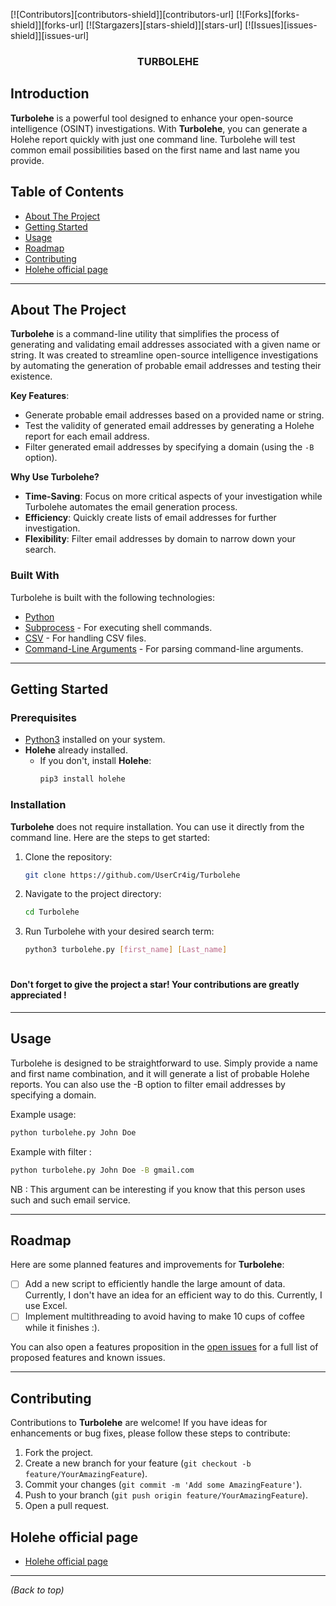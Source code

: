 [![Contributors][contributors-shield]][contributors-url]
[![Forks][forks-shield]][forks-url]
[![Stargazers][stars-shield]][stars-url]
[![Issues][issues-shield]][issues-url]

<!-- Turbolehe  -->
<div align="center">
  <h3 align="center">TURBOLEHE</h3>
</div>


## Introduction

**Turbolehe** is a powerful tool designed to enhance your open-source intelligence (OSINT) investigations. With **Turbolehe**, you can generate a Holehe report quickly with just one command line. Turbolehe will test common email possibilities based on the first name and last name you provide.

## Table of Contents

- [About The Project](#about-the-project)
- [Getting Started](#getting-started)
- [Usage](#usage)
- [Roadmap](#roadmap)
- [Contributing](#contributing)
- [Holehe official page](#Holehe-official-page)

---

## About The Project

**Turbolehe** is a command-line utility that simplifies the process of generating and validating email addresses associated with a given name or string. It was created to streamline open-source intelligence investigations by automating the generation of probable email addresses and testing their existence.

**Key Features**:
- Generate probable email addresses based on a provided name or string.
- Test the validity of generated email addresses by generating a Holehe report for each email address.
- Filter generated email addresses by specifying a domain (using the `-B` option).

**Why Use Turbolehe?**
- **Time-Saving**: Focus on more critical aspects of your investigation while Turbolehe automates the email generation process.
- **Efficiency**: Quickly create lists of email addresses for further investigation.
- **Flexibility**: Filter email addresses by domain to narrow down your search.

### Built With

Turbolehe is built with the following technologies:

- [Python](https://www.python.org/)
- [Subprocess](https://docs.python.org/3/library/subprocess.html) - For executing shell commands.
- [CSV](https://docs.python.org/3/library/csv.html) - For handling CSV files.
- [Command-Line Arguments](https://docs.python.org/3/library/argparse.html) - For parsing command-line arguments.

---

## Getting Started

### Prerequisites

- [Python3](https://www.python.org/) installed on your system.
- **Holehe** already installed.
  - If you don't, install **Holehe**:
    ```sh
    pip3 install holehe
    ```

### Installation

**Turbolehe** does not require installation. You can use it directly from the command line. Here are the steps to get started:

1. Clone the repository:

   ```sh
   git clone https://github.com/UserCr4ig/Turbolehe
   ```

2. Navigate to the project directory:

   ```sh
   cd Turbolehe
   ```

3. Run Turbolehe with your desired search term:

   ```sh
   python3 turbolehe.py [first_name] [Last_name]
   ```
#
#### **Don't forget to give the project a star! Your contributions are greatly appreciated !**
---

## Usage

Turbolehe is designed to be straightforward to use. Simply provide a name and first name combination, and it will generate a list of probable Holehe reports. You can also use the -B option to filter email addresses by specifying a domain.

Example usage:

```sh
python turbolehe.py John Doe
```

Example with filter :

```sh
python turbolehe.py John Doe -B gmail.com
```

NB : This argument can be interesting if you know that this person uses such and such email service.

---

## Roadmap

Here are some planned features and improvements for **Turbolehe**:

- [ ] Add a new script to efficiently handle the large amount of data. Currently, I don't have an idea for an efficient way to do this. Currently, I use Excel.
- [ ] Implement multithreading to avoid having to make 10 cups of coffee while it finishes :).

You can also open a features proposition in the [open issues](https://github.com/UserCr4ig/Turbolehe/issues) for a full list of proposed features and known issues.

---

## Contributing

Contributions to **Turbolehe** are welcome! If you have ideas for enhancements or bug fixes, please follow these steps to contribute:

1. Fork the project.
2. Create a new branch for your feature (`git checkout -b feature/YourAmazingFeature`).
3. Commit your changes (`git commit -m 'Add some AmazingFeature'`).
4. Push to your branch (`git push origin feature/YourAmazingFeature`).
5. Open a pull request.


## Holehe official page

- [Holehe official page](https://github.com/megadose/holehe)


---

*(Back to top)*